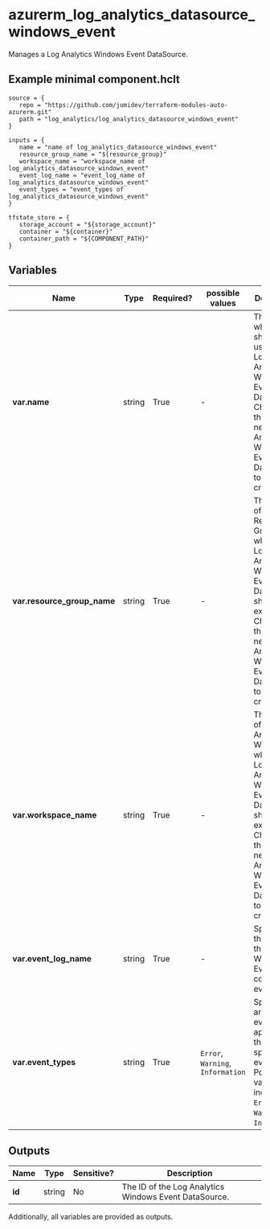 # azurerm_log_analytics_datasource_windows_event

Manages a Log Analytics Windows Event DataSource.

## Example minimal component.hclt

```hcl
source = {
   repo = "https://github.com/jumidev/terraform-modules-auto-azurerm.git" 
   path = "log_analytics/log_analytics_datasource_windows_event" 
}

inputs = {
   name = "name of log_analytics_datasource_windows_event" 
   resource_group_name = "${resource_group}" 
   workspace_name = "workspace_name of log_analytics_datasource_windows_event" 
   event_log_name = "event_log_name of log_analytics_datasource_windows_event" 
   event_types = "event_types of log_analytics_datasource_windows_event" 
}

tfstate_store = {
   storage_account = "${storage_account}" 
   container = "${container}" 
   container_path = "${COMPONENT_PATH}" 
}

```

## Variables

| Name | Type | Required? |  possible values |  Description |
| ---- | ---- | --------- |  ----------- | ----------- |
| **var.name** | string | True | -  |  The name which should be used for this Log Analytics Windows Event DataSource. Changing this forces a new Log Analytics Windows Event DataSource to be created. | 
| **var.resource_group_name** | string | True | -  |  The name of the Resource Group where the Log Analytics Windows Event DataSource should exist. Changing this forces a new Log Analytics Windows Event DataSource to be created. | 
| **var.workspace_name** | string | True | -  |  The name of the Log Analytics Workspace where the Log Analytics Windows Event DataSource should exist. Changing this forces a new Log Analytics Windows Event DataSource to be created. | 
| **var.event_log_name** | string | True | -  |  Specifies the name of the Windows Event Log to collect events from. | 
| **var.event_types** | string | True | `Error`, `Warning`, `Information`  |  Specifies an array of event types applied to the specified event log. Possible values include `Error`, `Warning` and `Information`. | 



## Outputs

| Name | Type | Sensitive? | Description |
| ---- | ---- | --------- | --------- |
| **id** | string | No  | The ID of the Log Analytics Windows Event DataSource. | 

Additionally, all variables are provided as outputs.
